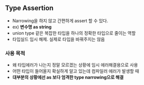 ## Type Assertion

- Narrowing을 하지 않고 간편하게 assert 할 수 있다.
- ex) **변수명 as string**
- union type 같은 복잡한 타입을 하나의 정확한 타입으로 줄이는 역할
- 타입실드 임시 해제. 실제로 타입을 바꿔주지는 않음

### 사용 목적

- 왜 타입에러가 나는지 정말 모르겠는 상황에 임시 에러해결용으로 사용
- 어떤 타입이 들어올지 확실하게 알고 있는데 컴파일러 에러가 발생할 때
- **대부분의 상황에선 as 보다 엄격한 type narrowing으로 해결**
